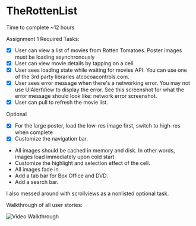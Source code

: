 TheRottenList
=============
Time to complete
~12 hours

 Assignment 1
 Required Tasks:
 * [x] User can view a list of movies from Rotten Tomatoes. Poster images must be loading asynchronously
 * [x] User can view movie details by tapping on a cell
 * [x] User sees loading state while waiting for movies API. You can use one of the 3rd party libraries atcocoacontrols.com.
 * [x]  User sees error message when there's a networking error. You may not use UIAlertView to display the error. See this screenshot for what the error message should look like: network error screenshot.
 * [x]  User can pull to refresh the movie list.
 
 Optional
 * [x] For the large poster, load the low-res image first, switch to high-res when complete
 * [x] Customize the navigation bar.
 
 * All images should be cached in memory and disk. In other words, images load immediately upon cold start 
 * Customize the highlight and selection effect of the cell.
 * All images fade in 
 * Add a tab bar for Box Office and DVD.
 * Add a search bar.

I also messed around with scrollviews as a nonlisted optional task.

Walkthrough of all user stories:

![Video Walkthrough](anim_rotten_tomatoes.gif)
